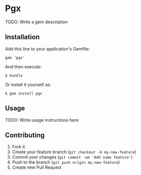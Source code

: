 # Pgx

TODO: Write a gem description

## Installation

Add this line to your application's Gemfile:

    gem 'pgx'

And then execute:

    $ bundle

Or install it yourself as:

    $ gem install pgx

## Usage

TODO: Write usage instructions here

## Contributing

1. Fork it
2. Create your feature branch (`git checkout -b my-new-feature`)
3. Commit your changes (`git commit -am 'Add some feature'`)
4. Push to the branch (`git push origin my-new-feature`)
5. Create new Pull Request
